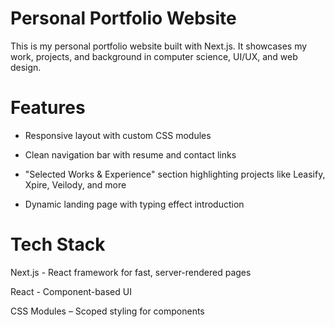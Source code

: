 # Personal Portfolio Website

This is my personal portfolio website built with Next.js. It showcases my work, projects, and background in computer science, UI/UX, and web design.

# Features

- Responsive layout with custom CSS modules

- Clean navigation bar with resume and contact links

- "Selected Works & Experience" section highlighting projects like Leasify, Xpire, Veilody, and more

- Dynamic landing page with typing effect introduction

# Tech Stack

Next.js - React framework for fast, server-rendered pages

React - Component-based UI

CSS Modules – Scoped styling for components